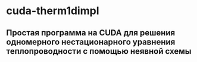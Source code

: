 # cuda-therm1dimpl
## Простая программа на CUDA для решения одномерного нестационарного уравнения теплопроводности с помощью неявной схемы


